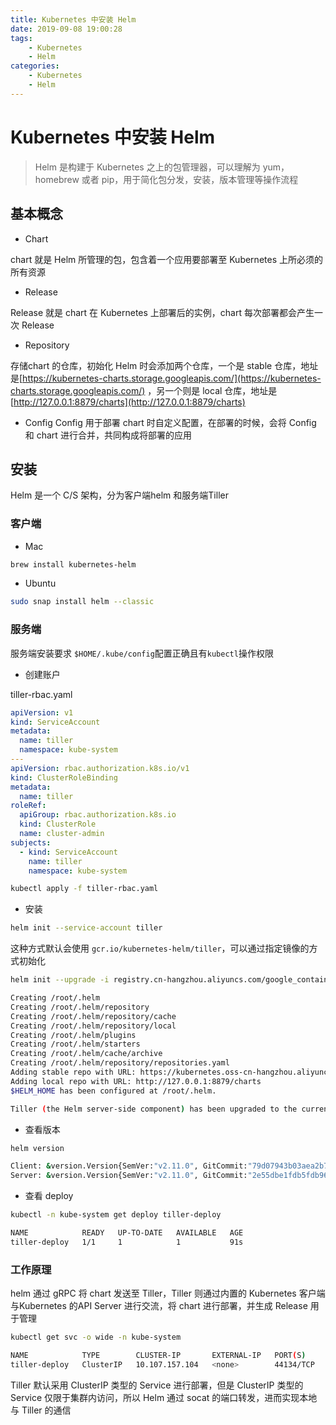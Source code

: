 ```yaml
---
title: Kubernetes 中安装 Helm
date: 2019-09-08 19:00:28
tags:
    - Kubernetes
    - Helm
categories: 
    - Kubernetes
    - Helm
---
```


# Kubernetes 中安装 Helm

> Helm 是构建于 Kubernetes 之上的包管理器，可以理解为 yum，homebrew 或者 pip，用于简化包分发，安装，版本管理等操作流程

## 基本概念 

- Chart

chart 就是 Helm 所管理的包，包含着一个应用要部署至 Kubernetes 上所必须的所有资源

- Release

Release 就是 chart 在 Kubernetes 上部署后的实例，chart 每次部署都会产生一次 Release

- Repository

存储chart 的仓库，初始化 Helm 时会添加两个仓库，一个是 stable 仓库，地址是[https://kubernetes-charts.storage.googleapis.com/](https://kubernetes-charts.storage.googleapis.com/) ，另一个则是 local 仓库，地址是 [http://127.0.0.1:8879/charts](http://127.0.0.1:8879/charts)

- Config
Config 用于部署 chart 时自定义配置，在部署的时候，会将 Config 和 chart 进行合并，共同构成将部署的应用


## 安装 

Helm 是一个 C/S 架构，分为客户端helm 和服务端Tiller

### 客户端 

- Mac

```bash
brew install kubernetes-helm
```

- Ubuntu 

```bash
sudo snap install helm --classic
```

### 服务端

服务端安装要求 `$HOME/.kube/config`配置正确且有`kubectl`操作权限

- 创建账户 

tiller-rbac.yaml

```yaml
apiVersion: v1
kind: ServiceAccount
metadata:
  name: tiller
  namespace: kube-system
---
apiVersion: rbac.authorization.k8s.io/v1
kind: ClusterRoleBinding
metadata:
  name: tiller
roleRef:
  apiGroup: rbac.authorization.k8s.io
  kind: ClusterRole
  name: cluster-admin
subjects:
  - kind: ServiceAccount
    name: tiller
    namespace: kube-system
```

```bash
kubectl apply -f tiller-rbac.yaml
```

- 安装 

```bash
helm init --service-account tiller
```

这种方式默认会使用 `gcr.io/kubernetes-helm/tiller`，可以通过指定镜像的方式初始化

```bash
helm init --upgrade -i registry.cn-hangzhou.aliyuncs.com/google_containers/tiller:v2.11.0 --stable-repo-url https://kubernetes.oss-cn-hangzhou.aliyuncs.com/charts --service-account tiller
```

```bash
Creating /root/.helm
Creating /root/.helm/repository
Creating /root/.helm/repository/cache
Creating /root/.helm/repository/local
Creating /root/.helm/plugins
Creating /root/.helm/starters
Creating /root/.helm/cache/archive
Creating /root/.helm/repository/repositories.yaml
Adding stable repo with URL: https://kubernetes.oss-cn-hangzhou.aliyuncs.com/charts
Adding local repo with URL: http://127.0.0.1:8879/charts
$HELM_HOME has been configured at /root/.helm.

Tiller (the Helm server-side component) has been upgraded to the current version.
```

- 查看版本

```bash
helm version
```

```bash
Client: &version.Version{SemVer:"v2.11.0", GitCommit:"79d07943b03aea2b76c12644b4b54733bc5958d6", GitTreeState:"clean"}
Server: &version.Version{SemVer:"v2.11.0", GitCommit:"2e55dbe1fdb5fdb96b75ff144a339489417b146b", GitTreeState:"clean"}
```

- 查看 deploy

```bash
kubectl -n kube-system get deploy tiller-deploy
```

```bash
NAME            READY   UP-TO-DATE   AVAILABLE   AGE
tiller-deploy   1/1     1            1           91s
```

### 工作原理

helm 通过 gRPC 将 chart 发送至 Tiller，Tiller 则通过内置的 Kubernetes 客户端与Kubernetes 的API Server 进行交流，将 chart 进行部署，并生成 Release 用于管理

```bash
kubectl get svc -o wide -n kube-system

NAME            TYPE        CLUSTER-IP       EXTERNAL-IP   PORT(S)
tiller-deploy   ClusterIP   10.107.157.104   <none>        44134/TCP                24h    app=helm,name=tiller
```

Tiller 默认采用 ClusterIP 类型的 Service 进行部署，但是 ClusterIP 类型的 Service 仅限于集群内访问，所以 Helm 通过 socat 的端口转发，进而实现本地与 Tiller 的通信
